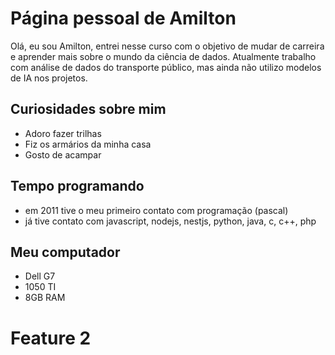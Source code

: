 # Página pessoal de Amilton

Olá, eu sou Amilton, entrei nesse curso com o objetivo de mudar de carreira e aprender mais sobre o mundo da ciência de dados. Atualmente trabalho com análise de dados do transporte público, mas ainda não utilizo modelos de IA nos projetos.

## Curiosidades sobre mim

- Adoro fazer trilhas
- Fiz os armários da minha casa
- Gosto de acampar

## Tempo programando
- em 2011 tive o meu primeiro contato com programação (pascal)
- já tive contato com javascript, nodejs, nestjs, python, java, c, c++, php

## Meu computador
- Dell G7
- 1050 TI
- 8GB RAM

# Feature 2
